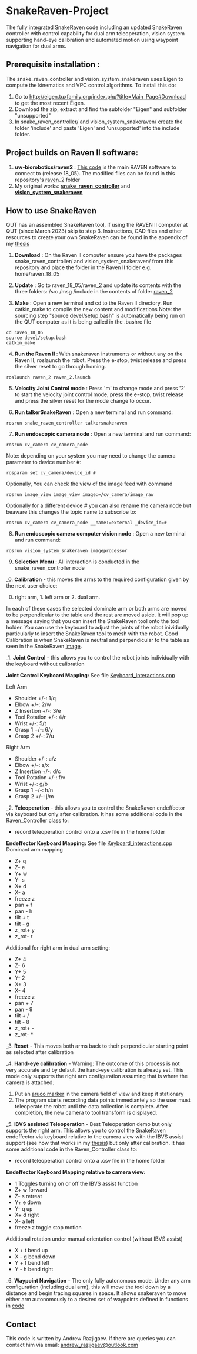 # SnakeRaven-Project
The fully integrated SnakeRaven code including an updated SnakeRaven controller with control capability for dual arm teleoperation, vision system supporting hand-eye calibration and automated motion using waypoint navigation for dual arms.

## Prerequisite installation :
The snake_raven_controller and vision_system_snakeraven uses Eigen to compute the kinematics and VPC control algorithms. To install this do:
1. Go to http://eigen.tuxfamily.org/index.php?title=Main_Page#Download to get the most recent Eigen. 
2. Download the zip, extract and find the subfolder "Eigen" and subfolder "unsupported"
3. In snake_raven_controller/ and vision_system_snakeraven/ create the folder 'include' and paste 'Eigen' and 'unsupported' into the include folder.

## Project builds on Raven II software:
1. **uw-biorobotics/raven2** : [This code](https://github.com/uw-biorobotics/raven2) is the main RAVEN software to connect to (release 18_05). The modified files can be found in this repository's [raven_2](https://github.com/Andrew-Raz-ACRV/SnakeRaven-Project/tree/main/raven_2) folder
2. My original works: [**snake_raven_controller**](https://github.com/Andrew-Raz-ACRV/snake_raven_controller) and [**vision_system_snakeraven**](https://github.com/Andrew-Raz-ACRV/vision_servo_control_snakeraven)

## How to use SnakeRaven
QUT has an assembled SnakeRaven tool, if using the RAVEN II computer at QUT (since March 2023) skip to step 3. Instructions, CAD files and other resources to create your own SnakeRaven can be found in the appendix of my [thesis](https://eprints.qut.edu.au/235042/)

1. **Download** : On the Raven II computer ensure you have the packages snake_raven_controller/ and vision_system_snakeraven/ from this repository and place the folder in the Raven II folder e.g. home/raven_18_05

2. **Update** : Go to raven_18_05/raven_2 and update its contents with the three folders: /src /msg /include in the contents of folder [raven_2](https://github.com/Andrew-Raz-ACRV/SnakeRaven-Project/tree/main/raven_2)

3. **Make** : Open a new terminal and cd to the Raven II directory. Run catkin_make to compile the new content and modifications
Note: the sourcing step "source devel/setup.bash" is automatically being run on the QUT computer as it is being called in the .bashrc file
```
cd raven_18_05
source devel/setup.bash
catkin_make
```

4. **Run the Raven II** : With snakeraven instruments or without any on the Raven II, roslaunch the robot. Press the e-stop, twist release and press the silver reset to go through homing. 
```
roslaunch raven_2 raven_2.launch
```

5. **Velocity Joint Control mode** : Press 'm' to change mode and press '2' to start the velocity joint control mode, press the e-stop, twist release and press the silver reset for the mode change to occur.

6. **Run talkerSnakeRaven** : Open a new terminal and run command:
```
rosrun snake_raven_controller talkersnakeraven
```

7. **Run endoscopic camera node** : Open a new terminal and run command:
```
rosrun cv_camera cv_camera_node
```
Note: depending on your system you may need to change the camera parameter to device number #:
```
rosparam set cv_camera/device_id #
```
Optionally, You can check the view of the image feed with command
```
rosrun image_view image_view image:=/cv_camera/image_raw
```
Optionally for a different device # you can also rename the camera node but beaware this changes the topic name to subscribe to:
```
rosrun cv_camera cv_camera_node __name:=external _device_id=#
```

8. **Run endoscopic camera computer vision node** : Open a new terminal and run command:
```
rosrun vision_system_snakeraven imageprocessor
```

9. **Selection Menu** : All interaction is conducted in the snake_raven_controller node

_0. **Calibration** - this moves the arms to the required configuration given by the next user choice:

0. right arm, 1. left arm or 2. dual arm. 

In each of these cases the selected dominate arm or both arms are moved to be perpendicular to the table and the rest are moved aside. It will pop up a message saying that you can insert the SnakeRaven tool onto the tool holder. You can use the keyboard to adjust the joints of the robot inividually particularly to insert the SnakeRaven tool to mesh with the robot. Good Calibration is when SnakeRaven is neutral and perpendicular to the table as seen in the SnakeRaven [image](https://github.com/Andrew-Raz-ACRV/snake_raven_controller/blob/master/FrontCoverSnake2.png).

_1. **Joint Control** - this allows you to control the robot joints individually with the keyboard without calibration

**Joint Control Keyboard Mapping:**
See file [Keyboard_interactions.cpp](https://github.com/Andrew-Raz-ACRV/SnakeRaven-Project/blob/main/snake_raven_controller/src/Keyboard_interactions.cpp) 

Left Arm
- Shoulder +/-:      1/q
- Elbow +/-:         2/w
- Z Insertion +/-:   3/e
- Tool Rotation +/-: 4/r
- Wrist +/-:         5/t
- Grasp 1 +/-:       6/y
- Grasp 2 +/-:       7/u

Right Arm
- Shoulder +/-:      a/z
- Elbow +/-:         s/x
- Z Insertion +/-:   d/c
- Tool Rotation +/-: f/v
- Wrist +/-:         g/b
- Grasp 1 +/-:       h/n
- Grasp 2 +/-:       j/m

_2. **Teleoperation** - this allows you to control the SnakeRaven endeffector via keyboard but only after calibration. It has some additional code in the Raven_Controller class to:
- record teleoperation control onto a .csv file in the home folder

**Endeffector Keyboard Mapping:**
See file [Keyboard_interactions.cpp](https://github.com/Andrew-Raz-ACRV/SnakeRaven-Project/blob/main/snake_raven_controller/src/Keyboard_interactions.cpp) 
Dominant arm mapping
- Z+     q
- Z-     e
- Y+     w
- Y-     s
- X+     d
- X-     a
- freeze z
- pan +  f
- pan -  h
- tilt + t
- tilt - g
- z_rot+ y
- z_rot- r

Additional for right arm in dual arm setting:
- Z+     4
- Z-     6
- Y+     5
- Y-     2
- X+     3
- X-     4
- freeze z
- pan +  7
- pan -  9
- tilt + /
- tilt - 8
- z_rot+ -
- z_rot- *

_3. **Reset** - This moves both arms back to their perpendicular starting point as selected after calibration

_4. **Hand-eye calibration** - Warning: The outcome of this process is not very accurate and by default the hand-eye calibration is already set. This mode only supports the right arm configuration assuming that is where the camera is attached.
1. Put an [aruco marker](https://github.com/Andrew-Raz-ACRV/SnakeRaven-Project/blob/main/vision_system_snakeraven/ArucoMarker1.png) in the camera field of view and keep it stationary
2. The program starts recording data points immediantely so the user must teleoperate the robot until the data collection is complete. After completion, the new camera to tool transform is displayed.

_5. **IBVS assisted Teleoperation** - Best Teleoperation demo but only supports the right arm. This allows you to control the SnakeRaven endeffector via keyboard relative to the camera view with the IBVS assist support (see how that works in my [thesis](https://eprints.qut.edu.au/235042/)) but only after calibration. It has some additional code in the Raven_Controller class to:
- record teleoperation control onto a .csv file in the home folder

**Endeffector Keyboard Mapping relative to camera view:**
- 1      Toggles turning on or off the IBVS assist function
- Z+     w  forward
- Z-     s  retreat
- Y+     e  down
- Y-     q  up
- X+     d  right
- X-     a  left
- freeze z  toggle stop motion

Additional rotation under manual orientation control (without IBVS assist)
- X +    t  bend up
- X -    g  bend down
- Y +    f  bend left
- Y -    h  bend right

_6. **Waypoint Navigation** - The only fully autonomous mode. Under any arm configuration (including dual arm), this will move the tool down by a distance and begin tracing squares in space. It allows snakeraven to move either arm autonomously to a desired set of waypoints defined in functions in [code](https://github.com/Andrew-Raz-ACRV/SnakeRaven-Project/blob/main/snake_raven_controller/src/Waypoint_Task_process.cpp)

## Contact
This code is written by Andrew Razjigaev. If there are queries you can contact him via email: andrew_razjigaev@outlook.com

